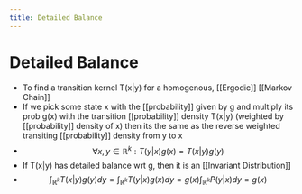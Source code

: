 ```yaml
---
title: Detailed Balance
---
```


# Detailed Balance
- To find a transition kernel T(x|y) for a homogenous, [[Ergodic]] [[Markov Chain]]
- If we pick some state x with the [[probability]] given by g and multiply its prob g(x) with the transition [[probability]] density T(x|y) (weighted by [[probability]] density of x)  then its the same as the reverse weighted transiting [[probability]] density from y to x
- $$\forall x,y \in \mathbb{R}^{k}: T(y|x)g(x) = T(x|y)g(y)$$
- If T(x|y) has detailed balance wrt g, then it is an [[Invariant Distribution]]
- $$\int_{\mathbb{R}^{k}}T(x|y)g(y)dy = \int_{\mathbb{R}^{k}}T(y|x)g(x)dy = g(x)\int_{\mathbb{R}^{k}}P(y|x)dy = g(x)$$










